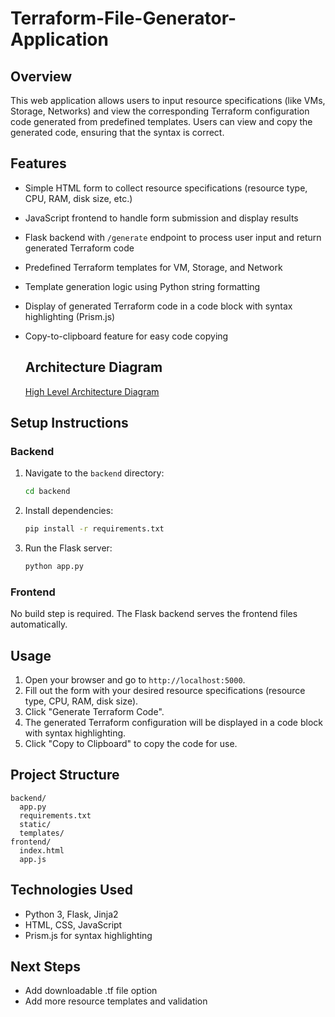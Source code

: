 # Terraform-File-Generator-Application

## Overview
This web application allows users to input resource specifications (like VMs, Storage, Networks) and view the corresponding Terraform configuration code generated from predefined templates. Users can view and copy the generated code, ensuring that the syntax is correct.

## Features
- Simple HTML form to collect resource specifications (resource type, CPU, RAM, disk size, etc.)
- JavaScript frontend to handle form submission and display results
- Flask backend with `/generate` endpoint to process user input and return generated Terraform code
- Predefined Terraform templates for VM, Storage, and Network
- Template generation logic using Python string formatting
- Display of generated Terraform code in a code block with syntax highlighting (Prism.js)
- Copy-to-clipboard feature for easy code copying

  ## Architecture Diagram
  [High Level Architecture Diagram](https://github.com/Abhiram-Mangde/Terraform-File-Generator-Application/blob/main/TerraformArchitecture.png)

## Setup Instructions

### Backend
1. Navigate to the `backend` directory:
	```bash
	cd backend
	```
2. Install dependencies:
	```bash
	pip install -r requirements.txt
	```
3. Run the Flask server:
	```bash
	python app.py
	```

### Frontend
No build step is required. The Flask backend serves the frontend files automatically.

## Usage
1. Open your browser and go to `http://localhost:5000`.
2. Fill out the form with your desired resource specifications (resource type, CPU, RAM, disk size).
3. Click "Generate Terraform Code".
4. The generated Terraform configuration will be displayed in a code block with syntax highlighting.
5. Click "Copy to Clipboard" to copy the code for use.

## Project Structure
```
backend/
  app.py
  requirements.txt
  static/
  templates/
frontend/
  index.html
  app.js
```

## Technologies Used
- Python 3, Flask, Jinja2
- HTML, CSS, JavaScript
- Prism.js for syntax highlighting

## Next Steps
- Add downloadable .tf file option
- Add more resource templates and validation

